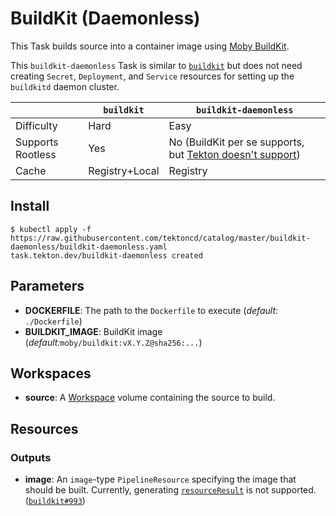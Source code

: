 # BuildKit (Daemonless)

This Task builds source into a container image using [Moby BuildKit](https://github.com/moby/buildkit).

This `buildkit-daemonless` Task is similar to [`buildkit`](../buildkit) but does not need creating `Secret`, `Deployment`, and `Service` resources for setting up the `buildkitd` daemon cluster.

|                  | `buildkit`     | `buildkit-daemonless`|
|------------------|----------------|----------------------|
|Difficulty        | Hard           | Easy                 |
|Supports Rootless | Yes            | No (BuildKit per se supports, but [Tekton doesn't support](https://github.com/tektoncd/pipeline/issues/852))|
|Cache             | Registry+Local | Registry             |

## Install

```console
$ kubectl apply -f https://raw.githubusercontent.com/tektoncd/catalog/master/buildkit-daemonless/buildkit-daemonless.yaml
task.tekton.dev/buildkit-daemonless created
```

## Parameters

* **DOCKERFILE**: The path to the `Dockerfile` to execute (_default:_  `./Dockerfile`)
* **BUILDKIT_IMAGE**: BuildKit image (_default:_`moby/buildkit:vX.Y.Z@sha256:...`)

## Workspaces

* **source**: A [Workspace](https://github.com/tektoncd/pipeline/blob/master/docs/workspaces.md) volume containing the source to build.

## Resources

### Outputs

* **image**: An `image`-type `PipelineResource` specifying the image that should be built.
  Currently, generating [`resourceResult`](https://github.com/tektoncd/pipeline/blob/master/docs/resources.md#image-resource) is not supported. ([`buildkit#993`](https://github.com/moby/buildkit/issues/993))
